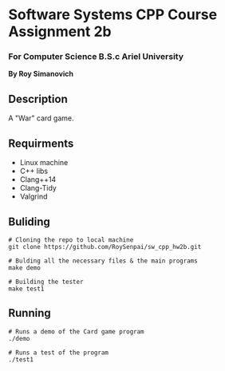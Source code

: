 # Software Systems CPP Course Assignment 2b

### For Computer Science B.S.c Ariel University

**By Roy Simanovich**

## Description
A "War" card game.

## Requirments
* Linux machine
* C++ libs
* Clang++14
* Clang-Tidy
* Valgrind

## Buliding
```
# Cloning the repo to local machine
git clone https://github.com/RoySenpai/sw_cpp_hw2b.git

# Bulding all the necessary files & the main programs
make demo

# Building the tester
make test1
```

## Running
```
# Runs a demo of the Card game program
./demo

# Runs a test of the program
./test1
```
